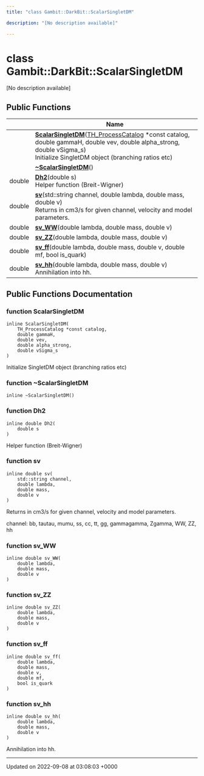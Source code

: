 ```yaml
---
title: "class Gambit::DarkBit::ScalarSingletDM"

description: "[No description available]"

---
```


# class Gambit::DarkBit::ScalarSingletDM



[No description available]

## Public Functions

|                | Name           |
| -------------- | -------------- |
| | **[ScalarSingletDM](/documentation/code/classes/classgambit_1_1darkbit_1_1scalarsingletdm/#function-scalarsingletdm)**([TH_ProcessCatalog](/documentation/code/classes/structgambit_1_1darkbit_1_1th__processcatalog/) *const catalog, double gammaH, double vev, double alpha_strong, double vSigma_s)<br>Initialize SingletDM object (branching ratios etc)  |
| | **[~ScalarSingletDM](/documentation/code/classes/classgambit_1_1darkbit_1_1scalarsingletdm/#function-scalarsingletdm)**() |
| double | **[Dh2](/documentation/code/classes/classgambit_1_1darkbit_1_1scalarsingletdm/#function-dh2)**(double s)<br>Helper function (Breit-Wigner)  |
| double | **[sv](/documentation/code/classes/classgambit_1_1darkbit_1_1scalarsingletdm/#function-sv)**(std::string channel, double lambda, double mass, double v)<br>Returns <sigma v> in cm3/s for given channel, velocity and model parameters.  |
| double | **[sv_WW](/documentation/code/classes/classgambit_1_1darkbit_1_1scalarsingletdm/#function-sv-ww)**(double lambda, double mass, double v) |
| double | **[sv_ZZ](/documentation/code/classes/classgambit_1_1darkbit_1_1scalarsingletdm/#function-sv-zz)**(double lambda, double mass, double v) |
| double | **[sv_ff](/documentation/code/classes/classgambit_1_1darkbit_1_1scalarsingletdm/#function-sv-ff)**(double lambda, double mass, double v, double mf, bool is_quark) |
| double | **[sv_hh](/documentation/code/classes/classgambit_1_1darkbit_1_1scalarsingletdm/#function-sv-hh)**(double lambda, double mass, double v)<br>Annihilation into hh.  |

## Public Functions Documentation

### function ScalarSingletDM

```
inline ScalarSingletDM(
    TH_ProcessCatalog *const catalog,
    double gammaH,
    double vev,
    double alpha_strong,
    double vSigma_s
)
```

Initialize SingletDM object (branching ratios etc) 

### function ~ScalarSingletDM

```
inline ~ScalarSingletDM()
```


### function Dh2

```
inline double Dh2(
    double s
)
```

Helper function (Breit-Wigner) 

### function sv

```
inline double sv(
    std::string channel,
    double lambda,
    double mass,
    double v
)
```

Returns <sigma v> in cm3/s for given channel, velocity and model parameters. 

channel: bb, tautau, mumu, ss, cc, tt, gg, gammagamma, Zgamma, WW, ZZ, hh 


### function sv_WW

```
inline double sv_WW(
    double lambda,
    double mass,
    double v
)
```


### function sv_ZZ

```
inline double sv_ZZ(
    double lambda,
    double mass,
    double v
)
```


### function sv_ff

```
inline double sv_ff(
    double lambda,
    double mass,
    double v,
    double mf,
    bool is_quark
)
```


### function sv_hh

```
inline double sv_hh(
    double lambda,
    double mass,
    double v
)
```

Annihilation into hh. 

-------------------------------

Updated on 2022-09-08 at 03:08:03 +0000